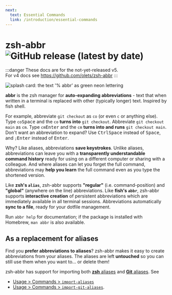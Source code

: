 ```yaml
---
next:
  text: Essential Commands
  link: /introduction/essential-commands
---
```


# zsh-abbr ![GitHub release (latest by date)](https://img.shields.io/github/v/release/olets/zsh-abbr?include_prereleases&label=pre-release)

:::danger
These docs are for the not-yet-released v5.  
For v4 docs see <https://github.com/olets/zsh-abbr>
:::

![splash card: the text '% abbr' as green neon lettering](/images/zsh-abbr.png)


**abbr** is the zsh manager for **auto-expanding abbreviations** - text that when written in a terminal is replaced with other (typically longer) text. Inspired by fish shell.

For example, abbreviate `git checkout` as `co` (or even `c` or anything else). Type `co`<kbd>Space</kbd> and the `co` **turns into** `git checkout`. Abbreviate `git checkout main` as `cm`. Type `cm`<kbd>Enter</kbd> and the `cm` **turns into and runs** `git checkout main`. Don't want an abbreviation to expand? Use <kbd>Ctrl</kbd><kbd>Space</kbd> instead of <kbd>Space</kbd>, and `;`<kbd>Enter</kbd> instead of <kbd>Enter</kbd>.

Why? Like aliases, abbreviations **save keystrokes**. Unlike aliases, abbreviations can leave you with a **transparently understandable command history** ready for using on a different computer or sharing with a colleague. And where aliases can let you forget the full command, abbreviations may **help you learn** the full command even as you type the shortened version.

Like **zsh's `alias`**, zsh-abbr supports **"regular"** (i.e. command-position) and **"global"** (anywhere on the line) abbreviations. Like **fish's `abbr`**, zsh-abbr supports **interactive creation** of persistent abbreviations which are immediately available in all terminal sessions. Abbreviations automatically **sync to a file**, ready for your dotfile management.

Run `abbr help` for documentation; if the package is installed with Homebrew, `man abbr` is also available.

## As a replacement for aliases

Find you **prefer abbreviations to aliases**? zsh-abbr makes it easy to create abbreviations from your aliases. The aliases are left **untouched** so you can still use them when you want to… or delete them!

zsh-abbr has support for importing both [**zsh** aliases](https://zsh.sourceforge.io/Intro/intro_8.html) and [**Git** aliases](https://git-scm.com/book/en/v2/Git-Basics-Git-Aliases). See

- [Usage&nbsp;>&nbsp;Commands&nbsp;>&nbsp;`import-aliases`](/usage.html#import-aliases)
- [Usage&nbsp;>&nbsp;Commands&nbsp;>&nbsp;`import-git-aliases`](/usage.html#import-git-aliases).
